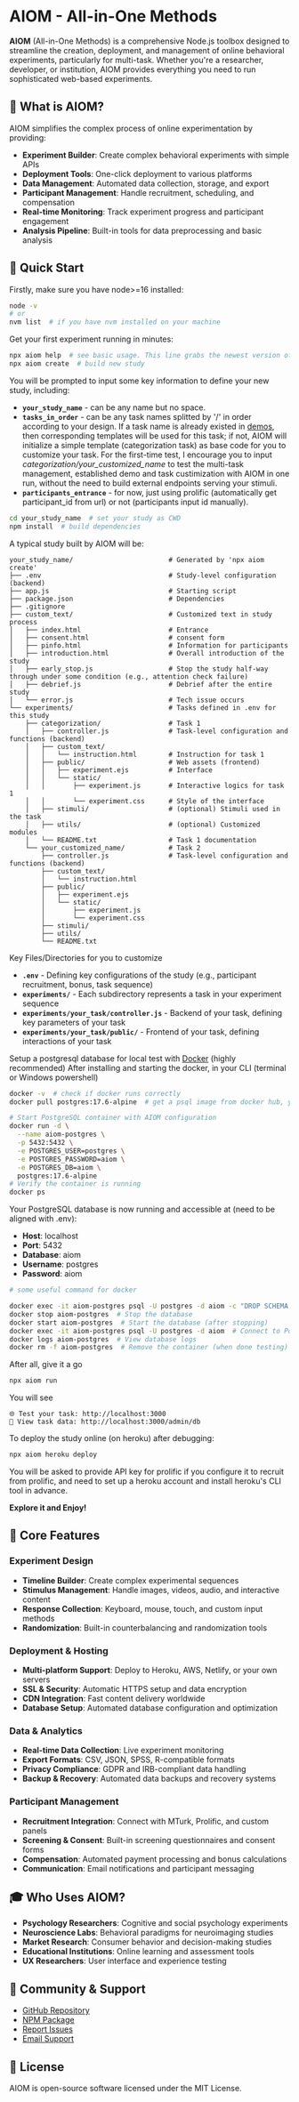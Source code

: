 # AIOM - All-in-One Methods

**AIOM** (All-in-One Methods) is a comprehensive Node.js toolbox designed to streamline the creation, deployment, and management of online behavioral experiments, particularly for multi-task. Whether you're a researcher, developer, or institution, AIOM provides everything you need to run sophisticated web-based experiments.

## 🎯 What is AIOM?

AIOM simplifies the complex process of online experimentation by providing:

- **Experiment Builder**: Create complex behavioral experiments with simple APIs
- **Deployment Tools**: One-click deployment to various platforms
- **Data Management**: Automated data collection, storage, and export
- **Participant Management**: Handle recruitment, scheduling, and compensation
- **Real-time Monitoring**: Track experiment progress and participant engagement
- **Analysis Pipeline**: Built-in tools for data preprocessing and basic analysis

## 🚀 Quick Start

Firstly, make sure you have node>=16 installed:

```bash
node -v
# or
nvm list  # if you have nvm installed on your machine
```

Get your first experiment running in minutes:

```bash
npx aiom help  # see basic usage. This line grabs the newest version of aiom temporally
npx aiom create  # build new study
```

You will be prompted to input some key information to define your new study, including: 

- **`your_study_name`** - can be any name but no space.
- **`tasks_in_order`** - can be any task names splitted by '/' in order according to your design. If a task name is already existed in [demos](demos.md), then corresponding templates will be used for this task; if not, AIOM will initialize a simple template (categorization task) as base code for you to customize your task. For the first-time test, I encourage you to input _categorization/your_customized_name_ to test the multi-task management, established demo and task custimization with AIOM in one run, without the need to build external endpoints serving your stimuli.
- **`participants_entrance`** - for now, just using prolific (automatically get participant_id from url) or not (participants input id manually). 
```bash
cd your_study_name  # set your study as CWD
npm install  # build dependencies
```

A typical study built by AIOM will be:

```
your_study_name/                        # Generated by 'npx aiom create'
├── .env                                # Study-level configuration (backend)
├── app.js                              # Starting script
├── package.json                        # Dependencies
├── .gitignore                     
├── custom_text/                        # Customized text in study process
│   ├── index.html                      # Entrance
│   ├── consent.html                    # consent form
│   ├── pinfo.html                      # Information for participants
│   ├── introduction.html               # Overall introduction of the study
│   ├── early_stop.js                   # Stop the study half-way through under some condition (e.g., attention check failure)
│   ├── debrief.js                      # Debrief after the entire study
│   └── error.js                        # Tech issue occurs
└── experiments/                        # Tasks defined in .env for this study
    ├── categorization/                 # Task 1
    │   ├── controller.js               # Task-level configuration and functions (backend)
    │   ├── custom_text/                   
    │   │   └── instruction.html        # Instruction for task 1
    │   ├── public/                     # Web assets (frontend)
    │   │   ├── experiment.ejs          # Interface
    │   │   └── static/                 
    │   │       ├── experiment.js       # Interactive logics for task 1
    │   │       └── experiment.css      # Style of the interface
    │   ├── stimuli/                    # (optional) Stimuli used in the task
    │   ├── utils/                      # (optional) Customized modules
    │   └── README.txt                  # Task 1 documentation
    └── your_customized_name/           # Task 2
        ├── controller.js               # Task-level configuration and functions (backend)
        ├── custom_text/                   
        │   └── instruction.html           
        ├── public/                       
        │   ├── experiment.ejs            
        │   └── static/                   
        │       ├── experiment.js         
        │       └── experiment.css       
        ├── stimuli/                     
        ├── utils/                       
        └── README.txt                   
```

Key Files/Directories for you to customize

- **`.env`** - Defining key configurations of the study (e.g., participant recruitment, bonus, task sequence)
- **`experiments/`** - Each subdirectory represents a task in your experiment sequence
- **`experiments/your_task/controller.js`** - Backend of your task, defining key parameters of your task
- **`experiments/your_task/public/`** - Frontend of your task, defining interactions of your task

Setup a postgresql database for local test with [Docker](https://docs.docker.com/get-started/get-docker/) (highly recommended)
After installing and starting the docker, in your CLI (terminal or Windows powershell)
```bash
docker -v  # check if docker runs correctly
docker pull postgres:17.6-alpine  # get a psql image from docker hub, you can also choose another version of psql

# Start PostgreSQL container with AIOM configuration
docker run -d \
  --name aiom-postgres \
  -p 5432:5432 \
  -e POSTGRES_USER=postgres \
  -e POSTGRES_PASSWORD=aiom \
  -e POSTGRES_DB=aiom \
  postgres:17.6-alpine
# Verify the container is running
docker ps
```

Your PostgreSQL database is now running and accessible at (need to be aligned with .env):

- **Host**: localhost
- **Port**: 5432
- **Database**: aiom
- **Username**: postgres
- **Password**: aiom

```bash
# some useful command for docker

docker exec -it aiom-postgres psql -U postgres -d aiom -c "DROP SCHEMA public CASCADE; CREATE SCHEMA public;"  # Delete all data from the database
docker stop aiom-postgres  # Stop the database
docker start aiom-postgres  # Start the database (after stopping)
docker exec -it aiom-postgres psql -U postgres -d aiom  # Connect to PostgreSQL CLI
docker logs aiom-postgres  # View database logs
docker rm -f aiom-postgres  # Remove the container (when done testing)
```

After all, give it a go
```bash
npx aiom run
```

You will see 
```
🌐 Test your task: http://localhost:3000
🔎 View task data: http://localhost:3000/admin/db
```

To deploy the study online (on heroku) after debugging: 
```bash
npx aiom heroku deploy
```

You will be asked to provide API key for prolific if you configure it to recruit from prolific, and need to set up a heroku account and install heroku's CLI tool in advance.

**Explore it and Enjoy!**

## 🔧 Core Features

### Experiment Design
- **Timeline Builder**: Create complex experimental sequences
- **Stimulus Management**: Handle images, videos, audio, and interactive content
- **Response Collection**: Keyboard, mouse, touch, and custom input methods
- **Randomization**: Built-in counterbalancing and randomization tools

### Deployment & Hosting
- **Multi-platform Support**: Deploy to Heroku, AWS, Netlify, or your own servers
- **SSL & Security**: Automatic HTTPS setup and data encryption
- **CDN Integration**: Fast content delivery worldwide
- **Database Setup**: Automated database configuration and optimization

### Data & Analytics
- **Real-time Data Collection**: Live experiment monitoring
- **Export Formats**: CSV, JSON, SPSS, R-compatible formats
- **Privacy Compliance**: GDPR and IRB-compliant data handling
- **Backup & Recovery**: Automated data backups and recovery systems

### Participant Management
- **Recruitment Integration**: Connect with MTurk, Prolific, and custom panels
- **Screening & Consent**: Built-in screening questionnaires and consent forms
- **Compensation**: Automated payment processing and bonus calculations
- **Communication**: Email notifications and participant messaging

## 🎓 Who Uses AIOM?

- **Psychology Researchers**: Cognitive and social psychology experiments
- **Neuroscience Labs**: Behavioral paradigms for neuroimaging studies
- **Market Research**: Consumer behavior and decision-making studies
- **Educational Institutions**: Online learning and assessment tools
- **UX Researchers**: User interface and experience testing

## 🤝 Community & Support

- [GitHub Repository](https://github.com/HaijiangYan/AIOM)
- [NPM Package](https://www.npmjs.com/package/aiom)
- [Report Issues](https://github.com/HaijiangYan/AIOM/issues)
- [Email Support](mailto:haijiang.r.yan@gmail.com)

## 📄 License

AIOM is open-source software licensed under the MIT License. 